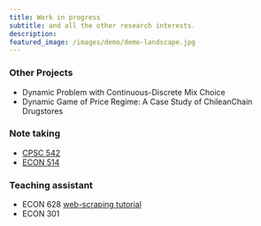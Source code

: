```yaml
---
title: Work in progress
subtitle: and all the other research interests.
description:
featured_image: /images/demo/demo-landscape.jpg
---
```


<!-- ![](/images/demo/demo-landscape.jpg) -->

### Other Projects

* Dynamic Problem with Continuous-Discrete Mix Choice
* Dynamic Game of Price Regime:  A Case Study of ChileanChain Drugstores

### Note taking
* [CPSC 542](/files/coursenotes/CPSC_542F_Notes.PDF)
* [ECON 514](/files/coursenotes/ECON_514_Notes.PDF)

### Teaching assistant
* ECON 628 [web-scraping tutorial](https://github.com/ubcecon/web-scraping-with-R)
* ECON 301
